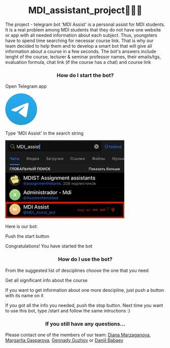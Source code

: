 <h1 align="center"> MDI_assistant_project🦸🏻‍♂️</h1>


The project - telegram bot 'MDI Assist' is a personal assist for MDI students. It is a real problem among MDI students that they do not have one website or app with all needed information about each subject. Thus, youngsters have to spend time searching for necessar course link. That is why our team decided to help them and to develop a smart bot that will give all information about a course in a few seconds. The bot's answers include lenght of the course, lecturer & seminar professor names, their emails/tgs, evaluation formula, chat link (if the course has a chat) and course link

<h3 align="center">How do I start the bot?</h3>

Open Telegram app

<img src=https://github.com/dianamarz/kartinki/blob/main/Telegram_2019_Logo.svg.png width='100'> 

Type 'MDI Assist' in the search string

<img src=https://github.com/dianamarz/kartinki/blob/main/IMG_1091.jpeg width='375'>

Here is our bot:

Push the start button

Congratulations! You have started the bot

<h3 align="center">How do I use the bot?</h3>

From the suggested list of desciplines choose the one that you need

Get all significant info about the course 

If you want to get information about one more descipline, just push a button with its name on it

If you got all the info you needed, push the stop button. Next time you want to use this bot, type /start and follow the same intructions :) 


<h3 align="center">If you still have any questions...</h3>


Please contact one of the members of our team:
<a href="https://github.com/dianamarz" target="_blank">Diana Marzaganova</a>, <a href="https://github.com/margogs" target="_blank">Margarita Gasparova</a>, <a href="https://github.com/gguzhov" target="_blank">Gennady Guzhov</a> or <a href="https://github.com/ThrPHP" target="_blank">Daniil Babaev</a>
